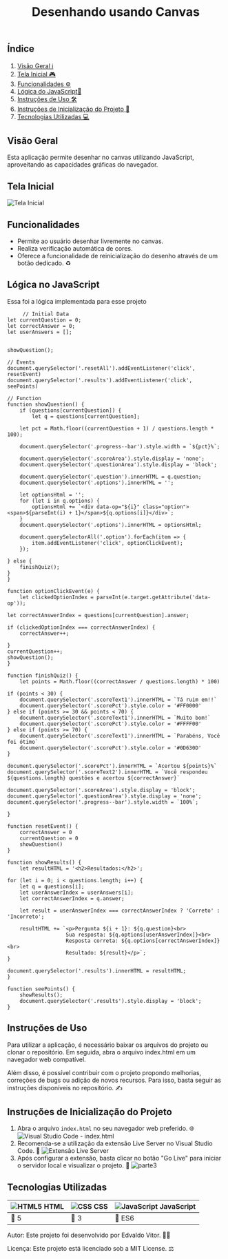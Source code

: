 <body>
  <header>
    <h1>Desenhando usando Canvas</h1>
  </header>
  <main>
    <h2>Índice</h2>
    <ol>
      <li><a href="#visão-geral">Visão Geral ℹ️</a></li>
      <li><a href="#tela-do-dashboard">Tela Inicial 🎮</a></li>
      <li><a href="#business-rules">Funcionalidades ⚙️</a></li>
      <li><a href="#logic-js">Lógica do JavaScript🧠<a/></li>
      <li><a href="#funcionamento-dos-filtros">Instruções de Uso 🛠️</a></li>
      <li><a href="#instruções-de-inicialização-do-projeto">Instruções de Inicialização do Projeto 🚀</a></li>
      <li><a href="#tecnologias-utilizadas">Tecnologias Utilizadas 💻</a></li>
    </ol>
    <section id="visão-geral">
      <h2>Visão Geral</h2>
      <p>Esta aplicação permite desenhar no canvas utilizando JavaScript, aproveitando as capacidades gráficas do navegador.</p>
    </section>
    <section id="tela-do-dashboard">
      <h2>Tela Inicial</h2>
      <img src="https://github.com/edvaldovitor250/drawing-canvas/assets/116117189/1e457cf5-4d85-44ec-8497-4223baefea1c" alt="Tela Inicial">
    </section>
    <section id="business-rules">
      <h2>Funcionalidades</h2>
      <ul>
        <li>Permite ao usuário desenhar livremente no canvas.</li>
        <li>Realiza verificação automática de cores.</li>
        <li>Oferece a funcionalidade de reinicialização do desenho através de um botão dedicado. ♻️</li>
      </ul>
    </section>
    <section id="logic-js">
      <h2>Lógica no JavaScript</h2>
      <p>Essa foi a lógica implementada para esse projeto</p>
        
         // Initial Data
    let currentQuestion = 0;
    let correctAnswer = 0;
    let userAnswers = []; 
    
    
    showQuestion();
    
    // Events
    document.querySelector('.resetAll').addEventListener('click', resetEvent)
    document.querySelector('.results').addEventListener('click', seePoints)
    
    // Function
    function showQuestion() {
        if (questions[currentQuestion]) {
            let q = questions[currentQuestion];

        let pct = Math.floor((currentQuestion + 1) / questions.length * 100);

        document.querySelector('.progress--bar').style.width = `${pct}%`;

        document.querySelector('.scoreArea').style.display = 'none';
        document.querySelector('.questionArea').style.display = 'block';

        document.querySelector('.question').innerHTML = q.question;
        document.querySelector('.options').innerHTML = '';

        let optionsHtml = '';
        for (let i in q.options) {
            optionsHtml += `<div data-op="${i}" class="option"><span>${parseInt(i) + 1}</span>${q.options[i]}</div>`;
        }
        document.querySelector('.options').innerHTML = optionsHtml;

        document.querySelectorAll('.option').forEach(item => {
            item.addEventListener('click', optionClickEvent);
        });

    } else {
        finishQuiz();
    }
    }
    
    function optionClickEvent(e) {
        let clickedOptionIndex = parseInt(e.target.getAttribute('data-op'));

    let correctAnswerIndex = questions[currentQuestion].answer;

    if (clickedOptionIndex === correctAnswerIndex) {
        correctAnswer++;

    }
    currentQuestion++;
    showQuestion();
    }

    function finishQuiz() {
        let points = Math.floor((correctAnswer / questions.length) * 100)

    if (points < 30) {
        document.querySelector('.scoreText1').innerHTML = `Tá ruim em!!`
        document.querySelector('.scorePct').style.color = '#FF0000'
    } else if (points >= 30 && points < 70) {
        document.querySelector('.scoreText1').innerHTML = `Muito bom!`
        document.querySelector('.scorePct').style.color = '#FFFF00'
    } else if (points >= 70) {
        document.querySelector('.scoreText1').innerHTML = `Parabéns, Você foi ótimo`
        document.querySelector('.scorePct').style.color = '#0D630D'
    }

    document.querySelector('.scorePct').innerHTML = `Acertou ${points}%`
    document.querySelector('.scoreText2').innerHTML = `Você respondeu ${questions.length} questões e acertou ${correctAnswer}`

    document.querySelector('.scoreArea').style.display = 'block';
    document.querySelector('.questionArea').style.display = 'none';
    document.querySelector('.progress--bar').style.width = `100%`;

    }
    
    function resetEvent() {
        correctAnswer = 0
        currentQuestion = 0
        showQuestion()
    }
    
    function showResults() {
        let resultHTML = '<h2>Resultados:</h2>';
    
    for (let i = 0; i < questions.length; i++) {
        let q = questions[i];
        let userAnswerIndex = userAnswers[i];
        let correctAnswerIndex = q.answer;
        
        let result = userAnswerIndex === correctAnswerIndex ? 'Correto' : 'Incorreto';
        
        resultHTML += `<p>Pergunta ${i + 1}: ${q.question}<br>
                       Sua resposta: ${q.options[userAnswerIndex]}<br>
                       Resposta correta: ${q.options[correctAnswerIndex]}<br>
                       Resultado: ${result}</p>`;
    }
    
    document.querySelector('.results').innerHTML = resultHTML;
    }
    
    function seePoints() {
        showResults();
        document.querySelector('.results').style.display = 'block';
    }
          
      
  </section>
    <section id="funcionamento-dos-filtros">
      <h2>Instruções de Uso</h2>
      <p>Para utilizar a aplicação, é necessário baixar os arquivos do projeto ou clonar o repositório. Em seguida, abra o arquivo index.html em um navegador web compatível.</p>
      <p>Além disso, é possível contribuir com o projeto propondo melhorias, correções de bugs ou adição de novos recursos. Para isso, basta seguir as instruções disponíveis no repositório. ✍️</p>
    </section>
    <section id="instruções-de-inicialização-do-projeto">
      <h2>Instruções de Inicialização do Projeto</h2>
      <ol>
        <li>Abra o arquivo <code>index.html</code> no seu navegador web preferido. 🌐
          <img src="https://github.com/edvaldovitor250/dashbord/assets/116117189/8b9fb383-d9e5-44b8-9e54-dff95d16fb44" alt="Visual Studio Code - index.html">
        </li>
        <li>Recomenda-se a utilização da extensão Live Server no Visual Studio Code. 🚀
          <img src="https://github.com/edvaldovitor250/dashbord/assets/116117189/88c85725-2358-4f13-b6ed-1e9270f87beb" alt="Extensão Live Server">
        </li>
        <li>Após configurar a extensão, basta clicar no botão "Go Live" para iniciar o servidor local e visualizar o projeto. 🚀
          <img src="https://github.com/edvaldovitor250/jogo-da-velha/assets/116117189/abf9458d-1816-43d1-abe0-8693d8d0a462" alt="parte3">
        </li>
      </ol>
    </section>
    <section id="tecnologias-utilizadas">
      <h2>Tecnologias Utilizadas</h2>
      <table>
        <thead>
          <tr>
            <th><img src="https://skillicons.dev/icons?i=html" alt="HTML5"> HTML</th>
            <th><img src="https://skillicons.dev/icons?i=css" alt="CSS"> CSS</th>
            <th><img src="https://skillicons.dev/icons?i=js" alt="JavaScript"> JavaScript</th>
          </tr>
        </thead>
        <tbody>
          <tr>
            <td>🔖 5</td>
            <td>🔖 3</td>
            <td>🔖 ES6</td>
          </tr>
        </tbody>
      </table>
    </section>
    <footer>
      <p>Autor: Este projeto foi desenvolvido por Edvaldo Vitor. 👨‍💻</p>
      <p>Licença: Este projeto está licenciado sob a MIT License. ⚖️</p>
    </footer>
  </main>
</body>
